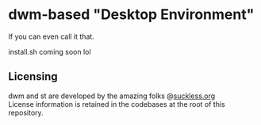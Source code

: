 # dwm-based "Desktop Environment"

If you can even call it that.

install.sh coming soon lol

## Licensing

dwm and st are developed by the amazing folks @[suckless.org](https://suckless.org/)  
License information is retained in the codebases at the root of this repository.

